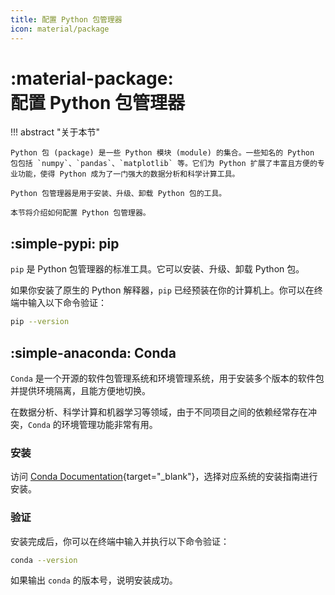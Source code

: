 ```yaml
---
title: 配置 Python 包管理器
icon: material/package
---
```


# :material-package:<br>配置 Python 包管理器

!!! abstract "关于本节"

    Python 包 (package) 是一些 Python 模块 (module) 的集合。一些知名的 Python 包包括 `numpy`、`pandas`、`matplotlib` 等。它们为 Python 扩展了丰富且方便的专业功能，使得 Python 成为了一门强大的数据分析和科学计算工具。

    Python 包管理器是用于安装、升级、卸载 Python 包的工具。

    本节将介绍如何配置 Python 包管理器。

## :simple-pypi: pip

`pip` 是 Python 包管理器的标准工具。它可以安装、升级、卸载 Python 包。

如果你安装了原生的 Python 解释器，`pip` 已经预装在你的计算机上。你可以在终端中输入以下命令验证：

```bash
pip --version
```

## :simple-anaconda: Conda

`Conda` 是一个开源的软件包管理系统和环境管理系统，用于安装多个版本的软件包并提供环境隔离，且能方便地切换。

在数据分析、科学计算和机器学习等领域，由于不同项目之间的依赖经常存在冲突，`Conda` 的环境管理功能非常有用。

### 安装

访问 [Conda Documentation](https://docs.conda.io/projects/conda/en/stable/){target="_blank"}，选择对应系统的安装指南进行安装。

### 验证

安装完成后，你可以在终端中输入并执行以下命令验证：

```bash
conda --version
```

如果输出 `conda` 的版本号，说明安装成功。